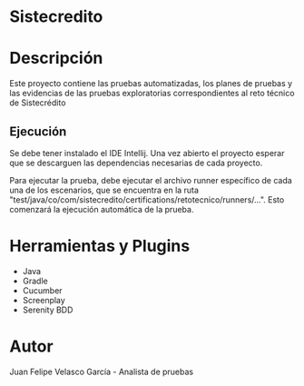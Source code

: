# Sistecredito

# Descripción
Este proyecto contiene las pruebas automatizadas, los planes de pruebas y las evidencias de las pruebas exploratorias 
correspondientes al reto técnico de Sistecrédito

## Ejecución
Se debe tener instalado el IDE Intellij. Una vez abierto el proyecto esperar que se descarguen las dependencias necesarias 
de cada proyecto.

Para ejecutar la prueba, debe ejecutar el archivo runner específico de cada una de los escenarios, que se encuentra en
la ruta "test/java/co/com/sistecredito/certifications/retotecnico/runners/...". Esto comenzará la ejecución automática de la prueba.

# Herramientas y Plugins
- Java
- Gradle
- Cucumber
- Screenplay
- Serenity BDD

# Autor
Juan Felipe Velasco García - Analista de pruebas